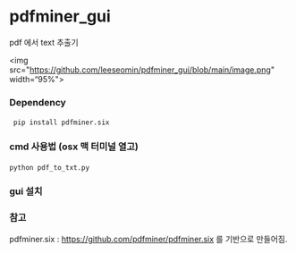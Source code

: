 # pdfminer_gui 

pdf 에서 text 추출기


 <img src="https://github.com/leeseomin/pdfminer_gui/blob/main/image.png" width=“95%">

###  Dependency 


``` pip install pdfminer.six``` 


### cmd 사용법 (osx 맥 터미널 열고)

``` python pdf_to_txt.py ```


### gui 설치






### 참고 

pdfminer.six  :  https://github.com/pdfminer/pdfminer.six  를 기반으로 만들어짐.


